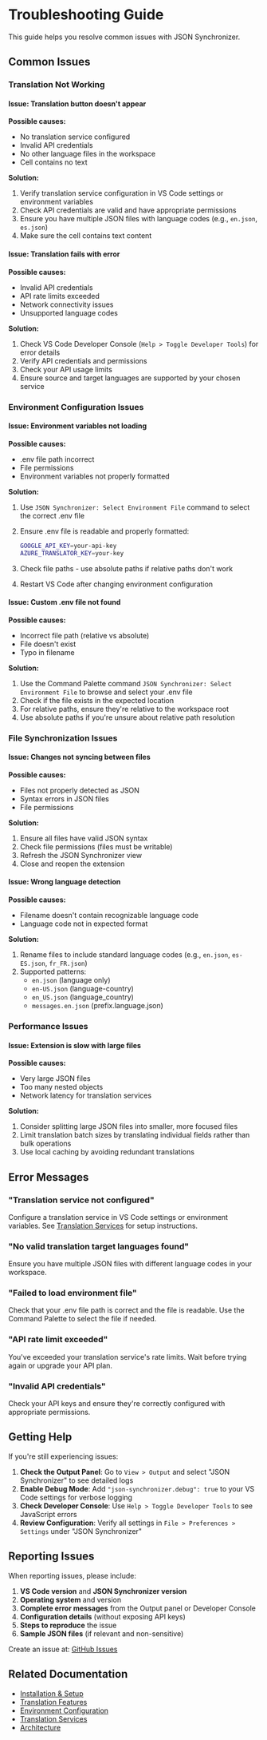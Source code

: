 # Troubleshooting Guide

This guide helps you resolve common issues with JSON Synchronizer.

## Common Issues

### Translation Not Working

#### Issue: Translation button doesn't appear

**Possible causes:**

- No translation service configured
- Invalid API credentials
- No other language files in the workspace
- Cell contains no text

**Solution:**

1. Verify translation service configuration in VS Code settings or environment variables
2. Check API credentials are valid and have appropriate permissions
3. Ensure you have multiple JSON files with language codes (e.g., `en.json`, `es.json`)
4. Make sure the cell contains text content

#### Issue: Translation fails with error

**Possible causes:**

- Invalid API credentials
- API rate limits exceeded
- Network connectivity issues
- Unsupported language codes

**Solution:**

1. Check VS Code Developer Console (`Help > Toggle Developer Tools`) for error details
2. Verify API credentials and permissions
3. Check your API usage limits
4. Ensure source and target languages are supported by your chosen service

### Environment Configuration Issues

#### Issue: Environment variables not loading

**Possible causes:**

- .env file path incorrect
- File permissions
- Environment variables not properly formatted

**Solution:**

1. Use `JSON Synchronizer: Select Environment File` command to select the
   correct .env file
2. Ensure .env file is readable and properly formatted:

   ```bash
   GOOGLE_API_KEY=your-api-key
   AZURE_TRANSLATOR_KEY=your-key
   ```

3. Check file paths - use absolute paths if relative paths don't work
4. Restart VS Code after changing environment configuration

#### Issue: Custom .env file not found

**Possible causes:**

- Incorrect file path (relative vs absolute)
- File doesn't exist
- Typo in filename

**Solution:**

1. Use the Command Palette command `JSON Synchronizer: Select Environment File`
   to browse and select your .env file
2. Check if the file exists in the expected location
3. For relative paths, ensure they're relative to the workspace root
4. Use absolute paths if you're unsure about relative path resolution

### File Synchronization Issues

#### Issue: Changes not syncing between files

**Possible causes:**

- Files not properly detected as JSON
- Syntax errors in JSON files
- File permissions

**Solution:**

1. Ensure all files have valid JSON syntax
2. Check file permissions (files must be writable)
3. Refresh the JSON Synchronizer view
4. Close and reopen the extension

#### Issue: Wrong language detection

**Possible causes:**

- Filename doesn't contain recognizable language code
- Language code not in expected format

**Solution:**

1. Rename files to include standard language codes
   (e.g., `en.json`, `es-ES.json`, `fr_FR.json`)
2. Supported patterns:
   - `en.json` (language only)
   - `en-US.json` (language-country)
   - `en_US.json` (language_country)
   - `messages.en.json` (prefix.language.json)

### Performance Issues

#### Issue: Extension is slow with large files

**Possible causes:**

- Very large JSON files
- Too many nested objects
- Network latency for translation services

**Solution:**

1. Consider splitting large JSON files into smaller, more focused files
2. Limit translation batch sizes by translating individual fields rather
   than bulk operations
3. Use local caching by avoiding redundant translations

## Error Messages

### "Translation service not configured"

Configure a translation service in VS Code settings or environment variables.
See [Translation Services](./translation-services.md) for setup instructions.

### "No valid translation target languages found"

Ensure you have multiple JSON files with different language codes in your workspace.

### "Failed to load environment file"

Check that your .env file path is correct and the file is readable.
Use the Command Palette to select the file if needed.

### "API rate limit exceeded"

You've exceeded your translation service's rate limits. Wait before trying again
or upgrade your API plan.

### "Invalid API credentials"

Check your API keys and ensure they're correctly configured with appropriate permissions.

## Getting Help

If you're still experiencing issues:

1. **Check the Output Panel**: Go to `View > Output` and select "JSON Synchronizer"
   to see detailed logs
2. **Enable Debug Mode**: Add `"json-synchronizer.debug": true` to your
   VS Code settings for verbose logging
3. **Check Developer Console**: Use `Help > Toggle Developer Tools` to
   see JavaScript errors
4. **Review Configuration**: Verify all settings in `File > Preferences > Settings`
   under "JSON Synchronizer"

## Reporting Issues

When reporting issues, please include:

1. **VS Code version** and **JSON Synchronizer version**
2. **Operating system** and version
3. **Complete error messages** from the Output panel or Developer Console
4. **Configuration details** (without exposing API keys)
5. **Steps to reproduce** the issue
6. **Sample JSON files** (if relevant and non-sensitive)

Create an issue at: [GitHub Issues](https://github.com/AbelMSG89/json-synchronizer/issues)

## Related Documentation

- [Installation & Setup](./installation.md)
- [Translation Features](./translation-features.md)
- [Environment Configuration](./environment-configuration.md)
- [Translation Services](./translation-services.md)
- [Architecture](./architecture.md)
